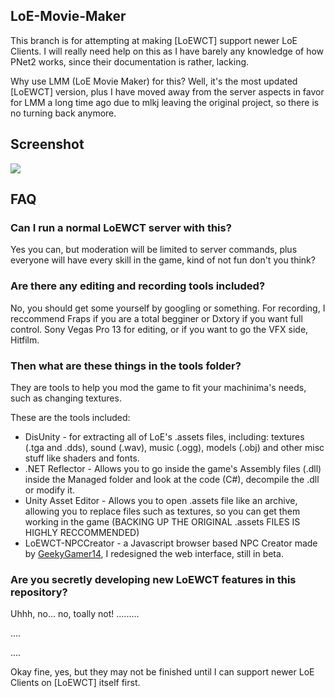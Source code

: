 ## LoE-Movie-Maker

This branch is for attempting at making [LoEWCT] support newer LoE Clients. I will really need help on this as I have barely any knowledge of how PNet2 works, since their documentation is rather, lacking. 

Why use LMM (LoE Movie Maker) for this? Well, it's the most updated [LoEWCT] version, plus I have moved away from the server aspects in favor for LMM a long time ago due to mlkj leaving the original project, so there is no turning back anymore.

## Screenshot
<img src="http://i.imgur.com/t1LbU0Z.jpg"/>

## FAQ

### Can I run a normal LoEWCT server with this?

Yes you can, but moderation will be limited to server commands, plus everyone will have every skill in the game, kind of not fun don't you think?

### Are there any editing and recording tools included?

No, you should get some yourself by googling or something. For recording, I reccommend Fraps if you are a total begginer or Dxtory if you want full control. Sony Vegas Pro 13 for editing, or if you want to go the VFX side, Hitfilm.

### Then what are these things in the tools folder?

They are tools to help you mod the game to fit your machinima's needs, such as changing textures.

These are the tools included:
* DisUnity - for extracting all of LoE's .assets files, including: textures (.tga and .dds), sound (.wav), music (.ogg), models (.obj) and other misc stuff like shaders and fonts.
* .NET Reflector - Allows you to go inside the game's Assembly files (.dll) inside the Managed folder and look at the code (C#), decompile the .dll or modify it.
* Unity Asset Editor - Allows you to open .assets file like an archive, allowing you to replace files such as textures, so you can get them working in the game (BACKING UP THE ORIGINAL .assets FILES IS HIGHLY RECCOMMENDED)
* LoEWCT-NPCCreator - a Javascript browser based NPC Creator made by [GeekyGamer14](https://github.com/GeekyGamer14), I redesigned the web interface, still in beta.

### Are you secretly developing new LoEWCT features in this repository?

Uhhh, no... no, toally not! .........

....

....

Okay fine, yes, but they may not be finished until I can support newer LoE Clients on [LoEWCT] itself first.

